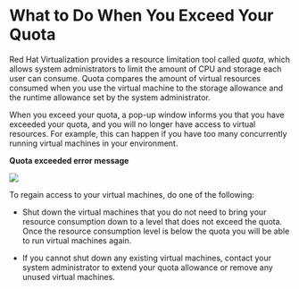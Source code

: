 # What to Do When You Exceed Your Quota

Red Hat Virtualization provides a resource limitation tool called *quota*, which allows system administrators to limit the amount of CPU and storage each user can consume. Quota compares the amount of virtual resources consumed when you use the virtual machine to the storage allowance and the runtime allowance set by the system administrator.

When you exceed your quota, a pop-up window informs you that you have exceeded your quota, and you will no longer have access to virtual resources. For example, this can happen if you have too many concurrently running virtual machines in your environment.

**Quota exceeded error message**

![](images/1165.png)

To regain access to your virtual machines, do one of the following:

* Shut down the virtual machines that you do not need to bring your resource consumption down to a level that does not exceed the quota. Once the resource consumption level is below the quota you will be able to run virtual machines again.

* If you cannot shut down any existing virtual machines, contact your system administrator to extend your quota allowance or remove any unused virtual machines.


